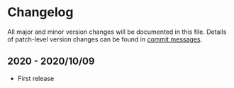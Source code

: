 # Changelog
All major and minor version changes will be documented in this file. Details of
patch-level version changes can be found in [commit messages](../../commits/master).

## 2020 - 2020/10/09
- First release
